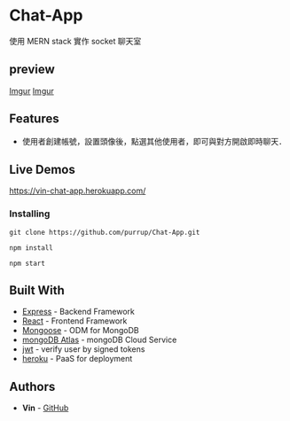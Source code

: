 # Chat-App

使用 MERN stack 實作 socket 聊天室

## preview

[Imgur](https://imgur.com/4MTzkiX)
[Imgur](https://imgur.com/cwWKDKz)

## Features

- 使用者創建帳號，設置頭像後，點選其他使用者，即可與對方開啟即時聊天．

## Live Demos

https://vin-chat-app.herokuapp.com/

### Installing

```
git clone https://github.com/purrup/Chat-App.git
```

```
npm install
```

```
npm start
```

## Built With

- [Express](https://expressjs.com/) - Backend Framework
- [React](https://reactjs.org/) - Frontend Framework
- [Mongoose](https://github.com/Automattic/mongoose/) - ODM for MongoDB
- [mongoDB Atlas](https://www.mongodb.com/zh-cn/cloud/atlas/) - mongoDB Cloud Service
- [jwt](https://jwt.io/) - verify user by signed tokens
- [heroku](https://www.heroku.com/) - PaaS for deployment

## Authors

- **Vin** - [GitHub](https://github.com/purrup)

